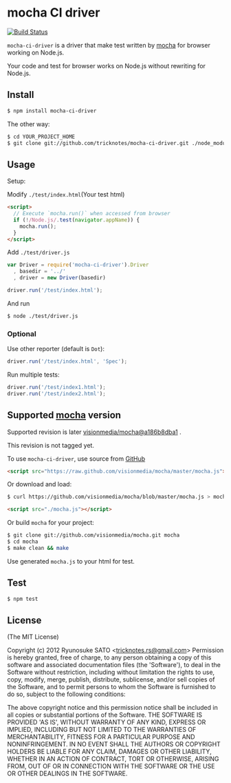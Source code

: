 # mocha CI driver

[![Build Status](https://secure.travis-ci.org/tricknotes/mocha-ci-driver.png)](http://travis-ci.org/tricknotes/mocha-ci-driver)

`mocha-ci-driver` is a driver that make test written by [mocha](https://github.com/visionmedia/mocha) for browser working on Node.js.

Your code and test for browser works on Node.js without rewriting for Node.js.

## Install

``` sh
$ npm install mocha-ci-driver
```

The other way:

``` sh
$ cd YOUR_PROJECT_HOME
$ git clone git://github.com/tricknotes/mocha-ci-driver.git ./node_modules/mocha-ci-driver
```

## Usage

Setup:

Modify `./test/index.html`(Your test html)

``` html
<script>
  // Execute `mocha.run()` when accessed from browser
  if (!/Node.js/.test(navigator.appName)) {
    mocha.run();
  }
</script>
```

Add `./test/driver.js`

``` js
var Driver = require('mocha-ci-driver').Driver
  , basedir = '../'
  , driver = new Driver(basedir)

driver.run('/test/index.html');
```

And run

``` sh
$ node ./test/driver.js
```

### Optional

Use other reporter (default is `Dot`):

``` js
driver.run('/test/index.html', 'Spec');
```

Run multiple tests:

``` js
driver.run('/test/index1.html');
driver.run('/test/index2.html');
```

## Supported [mocha](https://github.com/visionmedia/mocha) version

Supported revision is later [visionmedia/mocha@a186b8dba1](https://github.com/visionmedia/mocha/commit/a186b8dba1079385b763186a3eacdbc24a556095) .

This revision is not tagged yet.

To use `mocha-ci-driver`, use source from [GitHub](https://github.com/visionmedia/mocha)

``` html
<script src="https://raw.github.com/visionmedia/mocha/master/mocha.js"></script>
```

Or download and load:

``` sh
$ curl https://github.com/visionmedia/mocha/blob/master/mocha.js > mocha.js
```

``` html
<script src="./mocha.js"></script>
```

Or build `mocha` for your project:

``` sh
$ git clone git://github.com/visionmedia/mocha.git mocha
$ cd mocha
$ make clean && make
```

Use generated `mocha.js` to your html for test.

## Test

``` sh
$ npm test
```

## License

(The MIT License)

Copyright (c) 2012 Ryunosuke SATO &lt;tricknotes.rs@gmail.com&gt;
Permission is hereby granted, free of charge, to any person obtaining a copy of this software and associated documentation files (the 'Software'), to deal in the Software without restriction, including without limitation the rights to use, copy, modify, merge, publish, distribute, sublicense, and/or sell copies of the Software, and to permit persons to whom the Software is furnished to do so, subject to the following conditions:

The above copyright notice and this permission notice shall be included in all copies or substantial portions of the Software.
THE SOFTWARE IS PROVIDED 'AS IS', WITHOUT WARRANTY OF ANY KIND, EXPRESS OR IMPLIED, INCLUDING BUT NOT LIMITED TO THE WARRANTIES OF MERCHANTABILITY, FITNESS FOR A PARTICULAR PURPOSE AND NONINFRINGEMENT. IN NO EVENT SHALL THE AUTHORS OR COPYRIGHT HOLDERS BE LIABLE FOR ANY CLAIM, DAMAGES OR OTHER LIABILITY, WHETHER IN AN ACTION OF CONTRACT, TORT OR OTHERWISE, ARISING FROM, OUT OF OR IN CONNECTION WITH THE SOFTWARE OR THE USE OR OTHER DEALINGS IN THE SOFTWARE.
